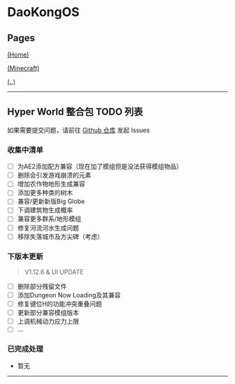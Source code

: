 # DaoKongOS

## Pages

[(Home)](/)

[(Minecraft)](/pages/minecraft)

[(..)](./../hyper-world)

---

## Hyper World 整合包 TODO 列表

如果需要提交问题，请前往 [Github 仓库](https://github.com/YELANDAOKONG/McPackHyperWorld/) 发起 Issues

### 收集中清单

- [ ] 为AE2添加配方兼容（现在加了模组但是没法获得模组物品）
- [ ] 删除会引发游戏崩溃的元素
- [ ] 增加农作物地形生成兼容
- [ ] 添加更多种类的树木
- [ ] 兼容/更新新版Big Globe
- [ ] 下调建筑物生成概率
- [ ] 兼容更多群系/地形模组
- [ ] 修复河流河水生成问题
- [ ] 移除失落城市及方尖碑（考虑）

### 下版本更新

> V1.12.6 & UI UPDATE

- [ ] 删除部分残留文件
- [ ] 添加Dungeon Now Loading及其兼容
- [ ] 修复键位H的功能冲突重叠问题
- [ ] 更新部分兼容模组版本
- [ ] 上调机械动力应力上限
- [ ] ...

### 已完成处理

- 暂无

---

<script src="https://giscus.app/client.js"
        data-repo="YELANDAOKONG/DaoKongOS"
        data-repo-id="R_kgDOOCWX7g"
        data-category="Announcements"
        data-category-id="DIC_kwDOOCWX7s4CngzH"
        data-mapping="pathname"
        data-strict="0"
        data-reactions-enabled="1"
        data-emit-metadata="0"
        data-input-position="top"
        data-theme="preferred_color_scheme"
        data-lang="zh-CN"
        crossorigin="anonymous"
        async>
</script>

<script>
    var _hmt = _hmt || [];
    (function() {
        var hm = document.createElement("script");
        hm.src = "https://hm.baidu.com/hm.js?e467154e934c2dc14879fbb2df219013";
        var s = document.getElementsByTagName("script")[0];
        s.parentNode.insertBefore(hm, s);
    })();
</script>
